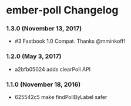 # ember-poll Changelog

### 1.3.0 (November 13, 2017)
- #3 Fastbook 1.0 Compat. Thanks @mminkoff!

### 1.2.0 (May 3, 2017)
- a2bfb05024 adds clearPoll API

### 1.1.0 (November 18, 2016)
- 625542c5 make findPollByLabel safer
